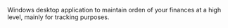 Windows desktop application to maintain orden of your finances at a high level, mainly for tracking purposes.
